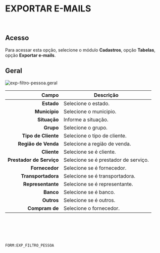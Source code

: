 # EXPORTAR E-MAILS
<br>

## Acesso
Para acessar esta opção, selecione o módulo **Cadastros**, opção **Tabelas**, opção **Exportar e-mails**.
<br>

## Geral
![exp-filtro-pessoa.geral](https://raw.githubusercontent.com/netforcews/docs-siscom/master/cadastros/imagens/exp-filtro-pessoa.geral.png)

Campo | Descrição
--:|---
**Estado** | Selecione o estado.
**Municipio** | Selecione o municipio.
**Situação** | Informe a situação.
**Grupo** | Selecione o grupo.
**Tipo de Cliente** | Selecione o tipo de cliente.
**Região de Venda** | Selecione a região de venda.
**Cliente** | Selecione se é cliente.
**Prestador de Serviço** | Selecione se é prestador de serviço.
**Fornecedor** | Selecione se é fornecedor.
**Transportadora** | Selecione se é transportadora.
**Representante** | Selecione se é representante.
**Banco** | Selecione se é banco.
**Outros** | Selecione se é outros.
**Compram de** | Selecione o fornecedor.
<br>
<br>
<br>
<br>

```FORM:EXP_FILTRO_PESSOA```
